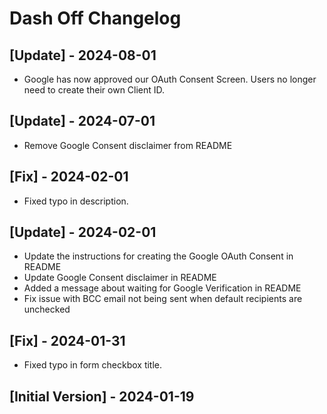 # Dash Off Changelog

## [Update] - 2024-08-01

- Google has now approved our OAuth Consent Screen. Users no longer need to create their own Client ID.

## [Update] - 2024-07-01

- Remove Google Consent disclaimer from README

## [Fix] - 2024-02-01

- Fixed typo in description.

## [Update] - 2024-02-01

- Update the instructions for creating the Google OAuth Consent in README
- Update Google Consent disclaimer in README
- Added a message about waiting for Google Verification in README
- Fix issue with BCC email not being sent when default recipients are unchecked

## [Fix] - 2024-01-31

- Fixed typo in form checkbox title.

## [Initial Version] - 2024-01-19
